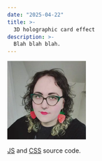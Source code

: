 ```yaml
---
date: "2025-04-22"
title: >-
  3D holographic card effect
description: >-
  Blah blah blah.
---
```


<script type="module" src="./assets/element.mjs"></script>
<link rel="stylesheet" href="./assets/style.css" />

<wavebeem-easter-egg>
  <img
    alt=""
    src="./assets/photo.webp"
    width="180"
    height="180"
  >
</wavebeem-easter-egg>

[JS](./assets/element.mjs) and [CSS](./assets/style.css) source code.
